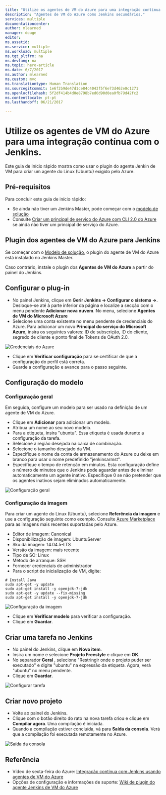 ```yaml
---
title: "Utilize os agentes de VM do Azure para uma integração contínua com o Jenkins."
description: "Agentes de VM do Azure como Jenkins secundários."
services: multiple
documentationcenter: 
author: mlearned
manager: douge
editor: 
ms.assetid: 
ms.service: multiple
ms.workload: multiple
ms.tgt_pltfrm: na
ms.devlang: na
ms.topic: hero-article
ms.date: 6/7/2017
ms.author: mlearned
ms.custom: mvc
ms.translationtype: Human Translation
ms.sourcegitcommit: 1e6f2b9de47d1ce84c4043f5f6e73d462e0c1271
ms.openlocfilehash: 5f2df414b4d0e8798b7ed6d90d0ea0fb79d42fc2
ms.contentlocale: pt-pt
ms.lasthandoff: 06/21/2017

---
```

<a id="use-azure-vm-agents-for-continuous-integration-with-jenkins" class="xliff"></a>

# Utilize os agentes de VM do Azure para uma integração contínua com o Jenkins.

Este guia de início rápido mostra como usar o plugin do agente Jenkin de VM para criar um agente do Linux (Ubuntu) exigido pelo Azure.

<a id="prerequisites" class="xliff"></a>

## Pré-requisitos

Para concluir este guia de início rápido:

* Se ainda não tiver um Jenkins Master, pode começar com o [modelo de solução](install-jenkins-solution-template.md) 
* Consulte [Criar um principal de serviço do Azure com CLI 2.0 do Azure](https://docs.microsoft.com/en-us/cli/azure/create-an-azure-service-principal-azure-cli?toc=%2fazure%2fazure-resource-manager%2ftoc.json) se ainda não tiver um principal de serviço do Azure.

<a id="install-azure-vm-agents-plugin" class="xliff"></a>

## Plugin dos agentes de VM do Azure para Jenkins

Se começar com o [Modelo de solução](install-jenkins-solution-template.md), o plugin do agente de VM do Azure está instalado no Jenkins Master.

Caso contrário, instale o plugin dos **Agentes de VM do Azure** a partir do painel do Jenkins.

<a id="configure-the-plugin" class="xliff"></a>

## Configurar o plug-in

* No painel Jenkins, clique em **Gerir Jenkins -> Configurar o sistema ->**. Desloque-se até à parte inferior da página e localize a secção com o menu pendente **Adicionar nova nuvem**. No menu, selecione **Agentes de VM do Microsoft Azure**
* Selecione uma conta existente no menu pendente de credenciais do Azure.  Para adicionar um novo **Principal do serviço do Microsoft Azure,** insira os seguintes valores: ID de subscrição, ID do cliente, segredo de cliente e ponto final de Tokens de OAuth 2.0.

![Credenciais do Azure](./media/jenkins-azure-vm-agents/service-principal.png)

* Clique em **Verificar configuração** para se certificar de que a configuração do perfil está correta.
* Guarde a configuração e avance para o passo seguinte.

<a id="template-configuration" class="xliff"></a>

## Configuração do modelo

<a id="general-configuration" class="xliff"></a>

### Configuração geral
Em seguida, configure um modelo para ser usado na definição de um agente de VM do Azure. 

* Clique em **Adicionar** para adicionar um modelo. 
* Atribua um nome ao seu novo modelo. 
* Para a etiqueta, insira "ubuntu". Essa etiqueta é usada durante a configuração da tarefa.
* Selecione a região desejada na caixa de combinação.
* Selecione o tamanho desejado da VM.
* Especifique o nome da conta de armazenamento do Azure ou deixe em branco para usar o nome predefinido "jenkinsarmst".
* Especifique o tempo de retenção em minutos. Esta configuração define o número de minutos que o Jenkins pode aguardar antes de eliminar automaticamente um agente inativo. Especifique 0 se não pretender que os agentes inativos sejam eliminados automaticamente.

![Configuração geral](./media/jenkins-azure-vm-agents/general-config.png)

<a id="image-configuration" class="xliff"></a>

### Configuração da imagem

Para criar um agente do Linux (Ubuntu), selecione **Referência da imagem** e use a configuração seguinte como exemplo. Consulte [Azure Marketplace](https://azuremarketplace.microsoft.com/en-us/marketplace/apps/category/compute?subcategories=virtual-machine-images&page=1) para as imagens mais recentes suportadas pelo Azure.

* Editor de imagem: Canonical
* Disponibilização de imagem: UbuntuServer
* Sku da imagem: 14.04.5-LTS
* Versão da imagem: mais recente
* Tipo de SO: Linux
* Método de arranque: SSH
* Fornecer credenciais de administrador
* Para o script de inicialização de VM, digite:
```
# Install Java
sudo apt-get -y update
sudo apt-get install -y openjdk-7-jdk
sudo apt-get -y update --fix-missing
sudo apt-get install -y openjdk-7-jdk
```
![Configuração da imagem](./media/jenkins-azure-vm-agents/image-config.png)

* Clique em **Verificar modelo** para verificar a configuração.
* Clique em **Guardar**.

<a id="create-a-job-in-jenkins" class="xliff"></a>

## Criar uma tarefa no Jenkins

* No painel do Jenkins, clique em **Novo item**. 
* Insira um nome e selecione **Projeto Freestyle** e clique em **OK**.
* No separador **Geral** , selecione "Restringir onde o projeto puder ser executado" e digite "ubuntu" na expressão da etiqueta. Agora, verá "ubuntu" no menu pendente.
* Clique em **Guardar**.

![Configurar tarefa](./media/jenkins-azure-vm-agents/job-config.png)

<a id="build-your-new-project" class="xliff"></a>

## Criar novo projeto

* Volte ao painel do Jenkins.
* Clique com o botão direito do rato na nova tarefa criou e clique em **Compilar agora**. Uma compilação é iniciada. 
* Quando a compilação estiver concluída, vá para **Saída da consola**. Verá que a compilação foi executada remotamente no Azure.

![Saída da consola](./media/jenkins-azure-vm-agents/console-output.png)

<a id="reference" class="xliff"></a>

## Referência

* Vídeo de sexta-feira do Azure: [Integração contínua com Jenkins usando agentes de VM do Azure](https://channel9.msdn.com/Shows/Azure-Friday/Continuous-Integration-with-Jenkins-Using-Azure-VM-Agents)
* Opções de configuração e informações de suporte: [Wiki de plugin do agente Jenkins de VM do Azure](https://wiki.jenkins-ci.org/display/JENKINS/Azure+VM+Agents+Plugin) 


